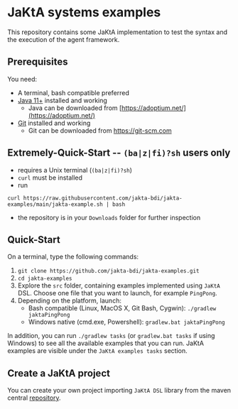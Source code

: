 # JaKtA systems examples
This repository contains some JaKtA implementation to test the syntax and the execution of the agent framework.


## Prerequisites
You need:
* A terminal, bash compatible preferred
* [Java 11+](https://adoptium.net/) installed and working
    - Java can be downloaded from [https://adoptium.net/](https://adoptium.net/)
* [Git](https://git-scm.com) installed and working
    - Git can be downloaded from https://git-scm.com

## Extremely-Quick-Start -- `(ba|z|fi)?sh` users only

* requires a Unix terminal (`(ba|z|fi)?sh`)
* `curl` must be installed
* run
```
curl https://raw.githubusercontent.com/jakta-bdi/jakta-examples/main/jakta-example.sh | bash
```
* the repository is in your `Downloads` folder for further inspection

## Quick-Start
On a terminal, type the following commands:
1. ```git clone https://github.com/jakta-bdi/jakta-examples.git```
2. ```cd jakta-examples```
3. Explore the `src` folder, containing examples implemented using `JaKtA` DSL. 
Choose one file that you want to launch, for example `PingPong`.
4. Depending on the platform, launch:
   * Bash compatible (Linux, MacOS X, Git Bash, Cygwin): `./gradlew jaktaPingPong`
   * Windows native (cmd.exe, Powershell): `gradlew.bat jaktaPingPong`

In addition, you can run `./gradlew tasks` (or `gradlew.bat tasks` if using Windows) to see all the available examples that you can run.
JaKtA examples are visible under the `JaKtA examples tasks` section.

## Create a JaKtA project
You can create your own project importing `JaKtA DSL` library from the maven central [repository](https://central.sonatype.com/artifact/it.unibo.jakta/jakta-dsl).
